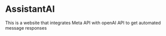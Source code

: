 # AssistantAI
This is a website that integrates Meta API with openAI API to get automated message responses
